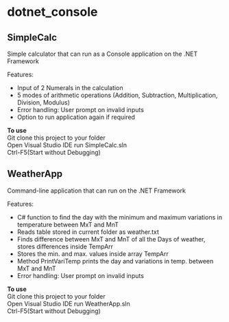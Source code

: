 # dotnet_console
## SimpleCalc
Simple calculator that can run as a Console application on the .NET Framework  
  
Features:
- Input of 2 Numerals in the calculation
- 5 modes of arithmetic operations (Addition, Subtraction, Multiplication, Division, Modulus)
- Error handling: User prompt on invalid inputs
- Option to run application again if required

**To use**  
Git clone this project to your folder  
Open Visual Studio IDE run SimpleCalc.sln  
Ctrl-F5(Start without Debugging)  
  
## WeatherApp
Command-line application that can run on the .NET Framework  
  
Features:  
- C# function to find the day with the minimum and maximum variations in temperature between MxT and MnT
- Reads table stored in current folder as weather.txt
- Finds difference between MxT and MnT of all the Days of weather, stores differences inside TempArr
- Stores the min. and max. values inside array TempArr
- Method PrintVariTemp prints the day and variations in temp. between MxT and MnT
- Error handling: User prompt on invalid inputs

**To use**  
Git clone this project to your folder  
Open Visual Studio IDE run WeatherApp.sln  
Ctrl-F5(Start without Debugging)  
